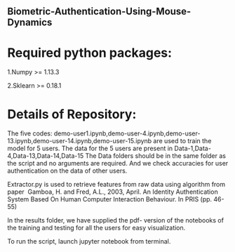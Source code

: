 ## Biometric-Authentication-Using-Mouse-Dynamics


# Required python packages:

1.Numpy >= 1.13.3

2.Sklearn >= 0.18.1



# Details of Repository: 

The five codes: demo-user1.ipynb,demo-user-4.ipynb,demo-user-13.ipynb,demo-user-14.ipynb,demo-user-15.ipynb
are used to train the model for 5 users. The data for the 5 users are present in Data-1,Data-4,Data-13,Data-14,Data-15 
The Data folders should be in the same folder as the script and no arguments are required.
And we check accuracies for user authentication on the data of other users.


Extractor.py is used to retrieve features from raw data using algorithm from paper ​ Gamboa, H. and Fred, A.L., 2003, April. An Identity Authentication System Based On Human Computer Interaction Behaviour. In PRIS (pp. 46-55)

In the results folder, we have supplied the pdf- version of the notebooks of the training and testing for all the users for easy visualization.


To run the script, launch jupyter notebook from terminal.



